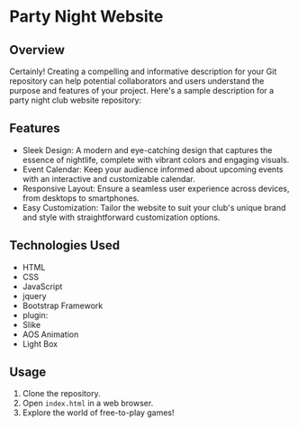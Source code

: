 # Party Night Website

## Overview

Certainly! Creating a compelling and informative description for your Git repository can help potential collaborators and users understand the purpose and features of your project. Here's a sample description for a party night club website repository:

## Features

- Sleek Design: A modern and eye-catching design that captures the essence of nightlife, complete with vibrant colors and engaging visuals.
- Event Calendar: Keep your audience informed about upcoming events with an interactive and customizable calendar.
- Responsive Layout: Ensure a seamless user experience across devices, from desktops to smartphones.
- Easy Customization: Tailor the website to suit your club's unique brand and style with straightforward customization options.

## Technologies Used

- HTML
- CSS
- JavaScript
- jquery
- Bootstrap Framework
- plugin:
- Slike
- AOS Animation
- Light Box

## Usage

1. Clone the repository.
2. Open `index.html` in a web browser.
3. Explore the world of free-to-play games!
